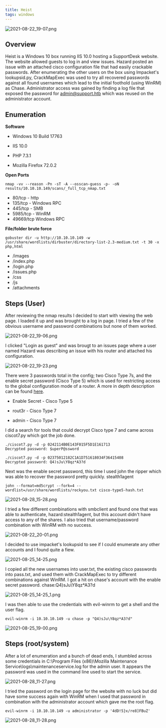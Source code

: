 ```yaml
---
title: Heist
tags: windows
---
```


![2021-08-22_19-07.png](assets/2021-08-22_19-07.png)

## Overview

Heist is a Windows 10 box running IIS 10.0 hosting a SupportDesk website. The website allowed guests to log in and view issues. Hazard posted an issue with an attached cisco configuration file that had easily crackable passwords. After enumerating the other users on the box using Impacket's lookupsid.py, CrackMapExec was used to try all recovered passwords against all found usernames which lead to the initial foothold (using WinRM) as Chase. Administrator access was gained by finding a log file that exposed the password for admin@support.htb which was reused on the administrator account.

## Enumeration

**Software**

* Windows 10 Build 17763

* IIS 10.0

* PHP 7.3.1

* Mozilla Firefox 72.0.2

**Open Ports**

```
nmap -vv --reason -Pn -sT -A --osscan-guess -p- -oN results/10.10.10.149/scans/_full_tcp_nmap.txt
```

* 80/tcp - http
* 135/tcp - Windows RPC
* 445/tcp - SMB
* 5985/tcp - WinRM
* 49669/tcp Windows RPC

**File/folder brute force**

```
gobuster dir -u http://10.10.10.149 -w /usr/share/wordlists/dirbuster/directory-list-2.3-medium.txt -t 30 -x php,html 
```

* /images
* /index.php
* /login.php
* /issues.php
* /css
* /js
* /attachments

## Steps (User)

After reviewing the nmap results I decided to start with viewing the web page. I loaded it up and was brought to a log in page. I tried a few of the obvious username and password combinations but none of them worked. 

![2021-08-22_19-06.png](assets/2021-08-22_19-06.png)

I clicked "Login as guest" and was brougt to an issues page where a user named Hazard was describing an issue with his router and attached his configuration.

![2021-08-22_19-23.png](assets/2021-08-22_19-23.png)

There were 3 passwords total in the config; two Cisco Type 7s, and the enable secret password (Cisco Type 5) which is used for restricting access to the global configuration mode of a router. A more in depth description can be found [here](https://www.oreilly.com/library/view/hardening-cisco-routers/0596001665/ch04.html).

* Enable Secret - Cisco Type 5

* rout3r - Cisco Type 7

* admin - Cisco Type 7

I did a search for tools that could decrypt Cisco type 7 and came across ciscot7.py which got the job done.

```
./ciscot7.py -d -p 0242114B0E143F015F5D1E161713                     
Decrypted password: $uperP@ssword

./ciscot7.py -d -p 02375012182C1A1D751618034F36415408
Decrypted password: Q4)sJu\Y8qz*A3?d
```

Next was the enable secret password, this time I used john the ripper which was able to recover the password pretty quickly. stealth1agent

```
john --format=md5crypt --fork=4 --wordlist=/usr/share/wordlists/rockyou.txt cisco-type5-hash.txt
```

![2021-08-28_15-28.png](assets/2021-08-28_15-28.png)

I tried a few different combinations with smbclient and found one that was able to authenticate, hazard:stealth1agent, but this account didn't have access to any of the shares. I also tried that username/password combination with WinRM with no success.

![2021-08-22_20-01.png](ssets/2021-08-22_20-01.png)

I decided to use impacket's lookupsid to see if I could enumerate any other accounts and I found quite a fiew. 

![2021-08-25_14-25.png](assets/2021-08-25_14-25.png)

I copied all the new usernames into user.txt, the existing cisco passwords into pass.txt, and used them with CrackMapExec to try different combinations against WinRM. I got a hit on chase's account with the enable secret password. chase:Q4)sJu\Y8qz*A3?d

![2021-08-25_14-25_1.png](assets/2021-08-25_14-25_1.png)

I was then able to use the credentials with evil-winrm to get a shell and the user flag.

```
evil-winrm -i 10.10.10.149 -u chase -p "Q4)sJu\Y8qz*A3?d"
```

![2021-08-25_19-00.png](assets/2021-08-25_19-00.png)

## Steps (root/system)

After a lot of enumeration and a bunch of dead ends, I stumbled across some credentials in C:\Program Files (x86)\Mozilla Maintenance Service\logs\maintenanceservice.log for the admin user. It appears the password was used in the command line used to start the service.

![2021-08-28_11-27.png](assets/2021-08-28_11-27.png)

I tried the password on the login page for the website with no luck but did have some success again with WinRM when I used that password in combination with the administrator account which gave me the root flag.

```
evil-winrm -i 10.10.10.149 -u administrator -p '4dD!5}x/re8]FBuZ'
```

![2021-08-28_11-28.png](assets/2021-08-28_11-28.png)
